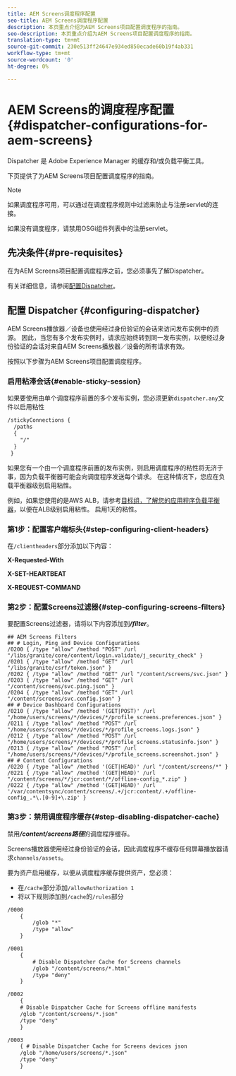 ```yaml
---
title: AEM Screens调度程序配置
seo-title: AEM Screens调度程序配置
description: 本页重点介绍为AEM Screens项目配置调度程序的指南。
seo-description: 本页重点介绍为AEM Screens项目配置调度程序的指南。
translation-type: tm+mt
source-git-commit: 230e513ff24647e934ed850ecade60b19f4ab331
workflow-type: tm+mt
source-wordcount: '0'
ht-degree: 0%

---
```



# AEM Screens的调度程序配置{#dispatcher-configurations-for-aem-screens}

Dispatcher 是 Adobe Experience Manager 的缓存和/或负载平衡工具。

下页提供了为AEM Screens项目配置调度程序的指南。

>[!NOTE]
>
>如果调度程序可用，可以通过在调度程序规则中过滤来防止与注册servlet的连接。
>
>如果没有调度程序，请禁用OSGi组件列表中的注册servlet。

## 先决条件{#pre-requisites}

在为AEM Screens项目配置调度程序之前，您必须事先了解Dispatcher。

有关详细信息，请参阅[配置Dispatcher](https://docs.adobe.com/content/help/en/experience-manager-dispatcher/using/configuring/dispatcher-configuration.html)。

## 配置 Dispatcher {#configuring-dispatcher}

AEM Screens播放器／设备也使用经过身份验证的会话来访问发布实例中的资源。 因此，当您有多个发布实例时，请求应始终转到同一发布实例，以便经过身份验证的会话对来自AEM Screens播放器／设备的所有请求有效。

按照以下步骤为AEM Screens项目配置调度程序。

### 启用粘滞会话{#enable-sticky-session}

如果要使用由单个调度程序前置的多个发布实例，您必须更新`dispatcher.any`文件以启用粘性

```xml
/stickyConnections {
  /paths
  {
    "/"
  }
 }
```

如果您有一个由一个调度程序前置的发布实例，则启用调度程序的粘性将无济于事，因为负载平衡器可能会向调度程序发送每个请求。 在这种情况下，您应在负载平衡器级别启用粘性。

例如，如果您使用的是AWS ALB，请参考[目标组，了解您的应用程序负载平衡器](https://docs.aws.amazon.com/elasticloadbalancing/latest/application/load-balancer-target-groups.html)，以便在ALB级别启用粘性。 启用1天的粘性。

### 第1步：配置客户端标头{#step-configuring-client-headers}

在`/clientheaders`部分添加以下内容：

**X-Requested-With**

**X-SET-HEARTBEAT**

**X-REQUEST-COMMAND**

### 第2步：配置Screens过滤器{#step-configuring-screens-filters}

要配置Screens过滤器，请将以下内容添加到&#x200B;***/filter***。

```
## AEM Screens Filters
## # Login, Ping and Device Configurations
/0200 { /type "allow" /method "POST" /url "/libs/granite/core/content/login.validate/j_security_check" }
/0201 { /type "allow" /method "GET" /url "/libs/granite/csrf/token.json" }
/0202 { /type "allow" /method "GET" /url "/content/screens/svc.json" }
/0203 { /type "allow" /method "GET" /url "/content/screens/svc.ping.json" }
/0204 { /type "allow" /method "GET" /url "/content/screens/svc.config.json" }
## # Device Dashboard Configurations
/0210 { /type "allow" /method '(GET|POST)' /url "/home/users/screens/*/devices/*/profile_screens.preferences.json" }
/0211 { /type "allow" /method "POST" /url "/home/users/screens/*/devices/*/profile_screens.logs.json" }
/0212 { /type "allow" /method "POST" /url "/home/users/screens/*/devices/*/profile_screens.statusinfo.json" }
/0213 { /type "allow" /method "POST" /url "/home/users/screens/*/devices/*/profile_screens.screenshot.json" }
## # Content Configurations
/0220 { /type "allow" /method '(GET|HEAD)' /url "/content/screens/*" }
/0221 { /type "allow" /method '(GET|HEAD)' /url "/content/screens/*/jcr:content/*/offline-config_*.zip" }
/0222 { /type "allow" /method '(GET|HEAD)' /url '/var/contentsync/content/screens/.+/jcr:content/.+/offline-config_.*\.[0-9]+\.zip' }
```

### 第3步：禁用调度程序缓存{#step-disabling-dispatcher-cache}

禁用&#x200B;***/content/screens路径***&#x200B;的调度程序缓存。

Screens播放器使用经过身份验证的会话，因此调度程序不缓存任何屏幕播放器请求`channels/assets`。

要为资产启用缓存，以便从调度程序缓存提供资产，您必须：

* 在`/cache`部分添加`/allowAuthorization 1`
* 将以下规则添加到`/cache`的`/rules`部分

```xml
/0000
    {
        /glob "*"
        /type "allow"
    }   

/0001
    {
        # Disable Dispatcher Cache for Screens channels
        /glob "/content/screens/*.html"
        /type "deny" 
    }

/0002
    {
    # Disable Dispatcher Cache for Screens offline manifests
    /glob "/content/screens/*.json"
    /type "deny"
    }

/0003
    { # Disable Dispatcher Cache for Screens devices json 
    /glob "/home/users/screens/*.json"
    /type "deny"
    }
```
